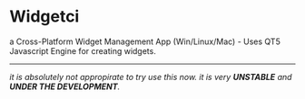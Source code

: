 # Widgetci
a Cross-Platform Widget Management App (Win/Linux/Mac) - Uses QT5 Javascript Engine for creating widgets.

---
*it is absolutely not appropirate to try use this now. it is very **UNSTABLE** and **UNDER THE DEVELOPMENT**.*
